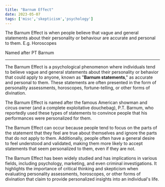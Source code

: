 ```yaml
---
title: "Barnum Effect"
date: 2023-05-07
tags: ['misc','skepticism','psychology']
---
```


The Barnum Effect is when people believe that vague and general statements about their personality or behaviour are accurate and personal to them.  E.g. Horoscopes

Named after PT Barnum 

--- 

The Barnum Effect is a psychological phenomenon where individuals tend to believe vague and general statements about their personality or behavior that could apply to anyone, known as "**Barnum statements**," as accurate and personal to them. These statements are often presented in the form of personality assessments, horoscopes, fortune-telling, or other forms of divination.

The Barnum Effect is named after the famous American showman and circus owner (and a complete exploitative douchebag), P.T. Barnum, who reportedly used these types of statements to convince people that his performances were personalized for them. 

The Barnum Effect can occur because people tend to focus on the parts of the statement that they feel are true about themselves and ignore the parts that do not apply to them. Additionally, people often have a general desire to feel understood and validated, making them more likely to accept statements that seem personalized to them, even if they are not.

The Barnum Effect has been widely studied and has implications in various fields, including psychology, marketing, and even criminal investigations. It highlights the importance of critical thinking and skepticism when evaluating personality assessments, horoscopes, or other forms of divination that claim to provide personalized insights into an individual's life.